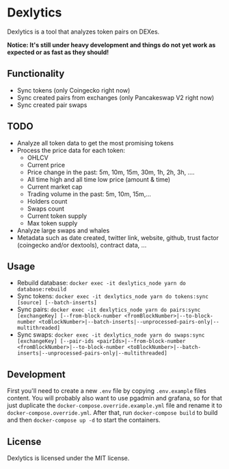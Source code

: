 # Dexlytics

Dexlytics is a tool that analyzes token pairs on DEXes.

**Notice: It's still under heavy development and things do not yet work as expected or as fast as they should!**

## Functionality

* Sync tokens (only Coingecko right now)
* Sync created pairs from exchanges (only Pancakeswap V2 right now)
* Sync created pair swaps

## TODO

* Analyze all token data to get the most promising tokens
* Process the price data for each token:
  * OHLCV
  * Current price
  * Price change in the past: 5m, 10m, 15m, 30m, 1h, 2h, 3h, ....
  * All time high and all time low price (amount & time)
  * Current market cap
  * Trading volume in the past: 5m, 10m, 15m,...
  * Holders count
  * Swaps count
  * Current token supply
  * Max token supply
* Analyze large swaps and whales
* Metadata such as date created, twitter link, website, github, trust factor (coingecko and/or dextools), contract data, ...

## Usage

* Rebuild database: `docker exec -it dexlytics_node yarn do database:rebuild`
* Sync tokens: `docker exec -it dexlytics_node yarn do tokens:sync [source] [--batch-inserts]`
* Sync pairs: `docker exec -it dexlytics_node yarn do pairs:sync [exchangeKey] [--from-block-number <fromBlockNumber>|--to-block-number <toBlockNumber>|--batch-inserts|--unprocessed-pairs-only|--multithreaded]`
* Sync swaps: `docker exec -it dexlytics_node yarn do swaps:sync [exchangeKey] [--pair-ids <pairIds>|--from-block-number <fromBlockNumber>|--to-block-number <toBlockNumber>|--batch-inserts|--unprocessed-pairs-only|--multithreaded]`

## Development

First you'll need to create a new `.env` file by copying `.env.example` files content. You will probably also want to use pgadmin and grafana, so for that just duplicate the `docker-compose.override.example.yml` file and rename it to `docker-compose.override.yml`. After that, run `docker-compose build` to build and then `docker-compose up -d` to start the containers.


## License

Dexlytics is licensed under the MIT license.
